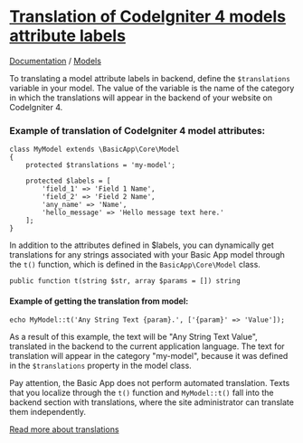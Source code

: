 ﻿# [Translation of CodeIgniter 4 models attribute labels](http://basic-app.com/docs/models/translate-attribute-labels.md)

[Documentation](/docs) / [Models](/docs/models)

To translating a model attribute labels in backend, define the `$translations` variable in your model. The value of the variable is the name of the category in which the translations will appear in the backend of your website on CodeIgniter 4. 

### Example of translation of CodeIgniter 4 model attributes:

```
class MyModel extends \BasicApp\Core\Model
{
    protected $translations = 'my-model';

	protected $labels = [
		'field_1' => 'Field 1 Name',
		'field_2' => 'Field 2 Name',
		'any_name' => 'Name',
		'hello_message' => 'Hello message text here.'
	];
}
```

In addition to the attributes defined in $labels, you can dynamically get translations for any strings associated with your Basic App model through the `t()` function, which is defined in the `BasicApp\Core\Model` class.

```
public function t(string $str, array $params = []) string
```

#### Example of getting the translation from model:

```
echo MyModel::t('Any String Text {param}.', ['{param}' => 'Value']); 
```

As a result of this example, the text will be "Any String Text Value", translated in the backend to the current application language. The text for translation will appear in the category "my-model", because it was defined in the `$translations` property in the model class.

Pay attention, the Basic App does not perform automated translation. Texts that you localize through the `t()` function and `MyModel::t()` fall into the backend section with translations, where the site administrator can translate them independently.

[Read more about translations](/docs/translations.md)